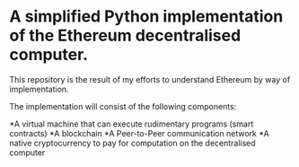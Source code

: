 # A simplified Python implementation of the Ethereum decentralised computer.

This repository is the result of my efforts to understand Ethereum by way of implementation.

The implementation will consist of the following components:

*A virtual machine that can execute rudimentary programs (smart contracts)
*A blockchain
*A Peer-to-Peer communication network
*A native cryptocurrency to pay for computation on the decentralised computer
